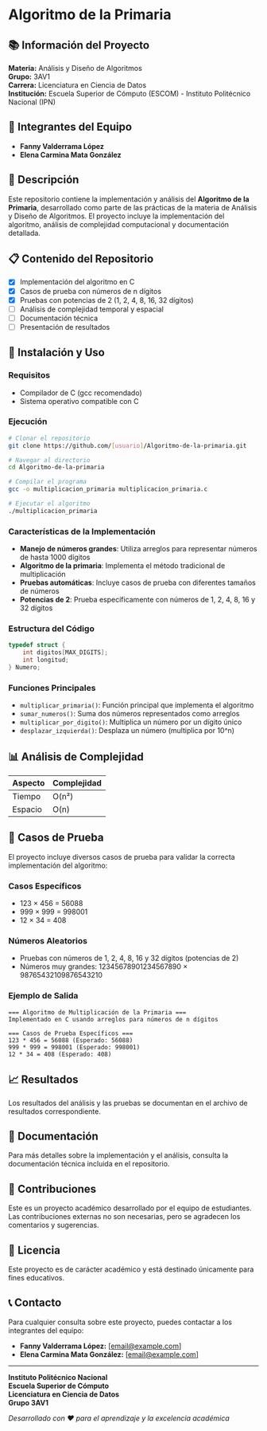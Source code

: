 # Algoritmo de la Primaria

## 📚 Información del Proyecto

**Materia:** Análisis y Diseño de Algoritmos  
**Grupo:** 3AV1  
**Carrera:** Licenciatura en Ciencia de Datos  
**Institución:** Escuela Superior de Cómputo (ESCOM) - Instituto Politécnico Nacional (IPN)

## 👥 Integrantes del Equipo

- **Fanny Valderrama López**
- **Elena Carmina Mata González**

## 🎯 Descripción

Este repositorio contiene la implementación y análisis del **Algoritmo de la Primaria**, desarrollado como parte de las prácticas de la materia de Análisis y Diseño de Algoritmos. El proyecto incluye la implementación del algoritmo, análisis de complejidad computacional y documentación detallada.

## 📋 Contenido del Repositorio

- [x] Implementación del algoritmo en C
- [x] Casos de prueba con números de n dígitos
- [x] Pruebas con potencias de 2 (1, 2, 4, 8, 16, 32 dígitos)
- [ ] Análisis de complejidad temporal y espacial
- [ ] Documentación técnica
- [ ] Presentación de resultados

## 🚀 Instalación y Uso

### Requisitos
- Compilador de C (gcc recomendado)
- Sistema operativo compatible con C

### Ejecución
```bash
# Clonar el repositorio
git clone https://github.com/[usuario]/Algoritmo-de-la-primaria.git

# Navegar al directorio
cd Algoritmo-de-la-primaria

# Compilar el programa
gcc -o multiplicacion_primaria multiplicacion_primaria.c

# Ejecutar el algoritmo
./multiplicacion_primaria
```

### Características de la Implementación

- **Manejo de números grandes**: Utiliza arreglos para representar números de hasta 1000 dígitos
- **Algoritmo de la primaria**: Implementa el método tradicional de multiplicación
- **Pruebas automáticas**: Incluye casos de prueba con diferentes tamaños de números
- **Potencias de 2**: Prueba específicamente con números de 1, 2, 4, 8, 16 y 32 dígitos

### Estructura del Código

```c
typedef struct {
    int digitos[MAX_DIGITS];
    int longitud;
} Numero;
```

### Funciones Principales

- `multiplicar_primaria()`: Función principal que implementa el algoritmo
- `sumar_numeros()`: Suma dos números representados como arreglos
- `multiplicar_por_digito()`: Multiplica un número por un dígito único
- `desplazar_izquierda()`: Desplaza un número (multiplica por 10^n)

## 📊 Análisis de Complejidad

| Aspecto | Complejidad |
|---------|-------------|
| Tiempo | O(n²) |
| Espacio | O(n) |

## 🧪 Casos de Prueba

El proyecto incluye diversos casos de prueba para validar la correcta implementación del algoritmo:

### Casos Específicos
- 123 × 456 = 56088
- 999 × 999 = 998001
- 12 × 34 = 408

### Números Aleatorios
- Pruebas con números de 1, 2, 4, 8, 16 y 32 dígitos (potencias de 2)
- Números muy grandes: 12345678901234567890 × 98765432109876543210

### Ejemplo de Salida
```
=== Algoritmo de Multiplicación de la Primaria ===
Implementado en C usando arreglos para números de n dígitos

=== Casos de Prueba Específicos ===
123 * 456 = 56088 (Esperado: 56088)
999 * 999 = 998001 (Esperado: 998001)
12 * 34 = 408 (Esperado: 408)
```

## 📈 Resultados

Los resultados del análisis y las pruebas se documentan en el archivo de resultados correspondiente.

## 📝 Documentación

Para más detalles sobre la implementación y el análisis, consulta la documentación técnica incluida en el repositorio.

## 🤝 Contribuciones

Este es un proyecto académico desarrollado por el equipo de estudiantes. Las contribuciones externas no son necesarias, pero se agradecen los comentarios y sugerencias.

## 📄 Licencia

Este proyecto es de carácter académico y está destinado únicamente para fines educativos.

## 📞 Contacto

Para cualquier consulta sobre este proyecto, puedes contactar a los integrantes del equipo:

- **Fanny Valderrama López:** [email@example.com]
- **Elena Carmina Mata González:** [email@example.com]

---

**Instituto Politécnico Nacional**  
**Escuela Superior de Cómputo**  
**Licenciatura en Ciencia de Datos**  
**Grupo 3AV1**

*Desarrollado con ❤️ para el aprendizaje y la excelencia académica*
